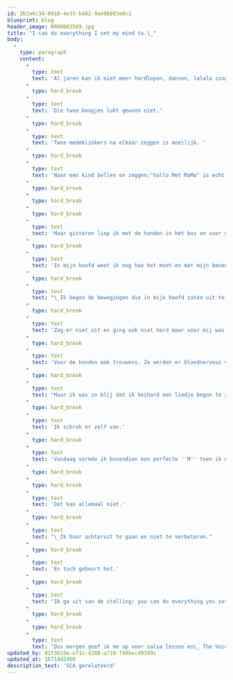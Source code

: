 ```yaml
---
id: 2b2a6c34-0010-4e33-b482-9ee96883e0c1
blueprint: blog
header_image: 0000003569.jpg
title: "I can do everything I set my mind to.\_"
body:
  -
    type: paragraph
    content:
      -
        type: text
        text: 'Al jaren kan ik niet meer hardlopen, dansen, lalala zingen en fietsen om maar wat te noemen. Mijn handschrift gaat sterk achteruit en de letter ''m'' kan ik allang niet meer schrijven. '
      -
        type: hard_break
      -
        type: text
        text: 'Die twee boogjes lukt gewoon niet.'
      -
        type: hard_break
      -
        type: text
        text: 'Twee medeklinkers na elkaar zeggen is moeilijk. '
      -
        type: hard_break
      -
        type: text
        text: 'Naar een kind bellen en zeggen;"hallo Met MaMa" is echt een tongbreker.'
      -
        type: hard_break
      -
        type: hard_break
      -
        type: hard_break
      -
        type: text
        text: 'Maar gisteren liep ik met de honden in het bos en voor de zoveelste keer vroeg ik me af waaròm ik niet kan rennen. '
      -
        type: hard_break
      -
        type: text
        text: 'In mijn hoofd weet ik nog hoe het moet en met mijn benen is niets mis.'
      -
        type: hard_break
      -
        type: text
        text: "\_Ik begon de bewegingen die in mijn hoofd zaten uit te voeren en ongelooflijk! er kwam een sukkeldrafje uit! "
      -
        type: hard_break
      -
        type: text
        text: 'Zag er niet uit en ging ook niet hard maar voor mij was het spectaculair!'
      -
        type: hard_break
      -
        type: text
        text: 'Voor de honden ook trouwens. Ze werden er bloednerveus van.'
      -
        type: hard_break
      -
        type: text
        text: "Maar ik was zo blij dat ik keihard een liedje begon te zingen waarvan ik de tekst niet kende. \"Lalalalalalá!!!!!\"brulde ik tussen de bomen door.\_"
      -
        type: hard_break
      -
        type: text
        text: 'Ik schrok er zelf van.'
      -
        type: hard_break
      -
        type: text
        text: 'Vandaag vormde ik bovendien een perfecte ''M'' toen ik een kaart schreef.'
      -
        type: hard_break
      -
        type: hard_break
      -
        type: text
        text: 'Dat kan allemaal niet.'
      -
        type: hard_break
      -
        type: text
        text: "\_Ik hoor achteruit te gaan en niet te verbeteren."
      -
        type: hard_break
      -
        type: text
        text: 'En toch gebeurt het.'
      -
        type: hard_break
      -
        type: text
        text: "Ik ga uit van de stelling: you can do everything you set your mind to.\_"
      -
        type: hard_break
      -
        type: hard_break
      -
        type: text
        text: "Dus morgen geef ik me op voor salsa lessen en\_ The Voice of Holland."
updated_by: 4153019e-e71c-4388-a710-f49becd9389c
updated_at: 1671445460
description_text: 'SCA gerelateerd'
---
```

